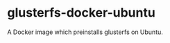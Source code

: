 glusterfs-docker-ubuntu
=======================

A Docker image which preinstalls glusterfs on Ubuntu.
